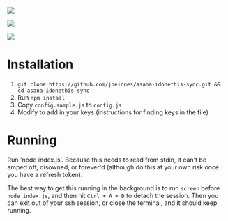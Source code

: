 ![](https://support.kore.com/hc/en-us/article_attachments/205694897/DIYAsanaLogo.png)

![](http://www.featuredcustomers.com/media/Company.logo/1434.png)

![](https://img.shields.io/codacy/grade/faaaaac5b871456c8aaa94780c88371c.svg)

# Installation
1. `git clone https://github.com/joeinnes/asana-idonethis-sync.git && cd asana-idonethis-sync`
2. Run `npm install`
3. Copy `config.sample.js` to `config.js`
4. Modify to add in your keys (instructions for finding keys in the file)

# Running
Run 'node index.js'. Because this needs to read from stdin, it can't be amped off, disowned, or forever'd (although do this at your own risk once you have a refresh token).

The best way to get this running in the background is to run `screen` before `node index.js`, and then hit `Ctrl + A + D` to detach the session. Then you can exit out of your ssh session, or close the terminal, and it should keep running.
